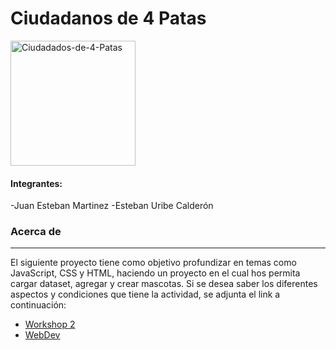 # Ciudadanos de 4 Patas
<a href="https://imgbb.com/"><img src="https://e7.pngegg.com/pngimages/120/234/png-clipart-paw-logo-dog-dog-animals-paw.png" alt="Ciudadados-de-4-Patas" border="0" width="200" height="200"></a>


#### Integrantes:
-Juan Esteban Martinez 
-Esteban Uribe Calderón

### Acerca de ###
***

El siguiente proyecto tiene como objetivo profundizar en temas como JavaScript, CSS y HTML, haciendo un proyecto en el cual hos permita cargar dataset, agregar y crear mascotas. Si se desea saber los diferentes aspectos y condiciones que tiene la actividad, se adjunta el link a continuación:
 - [Workshop 2](https://docs.google.com/document/d/1yMLPRiJaMTPgmspLGQwUeujxScXJpiswhssQhPmvQmQ/edit)
 - [WebDev](https://webdev-elbosque.github.io/syllabus.html)


